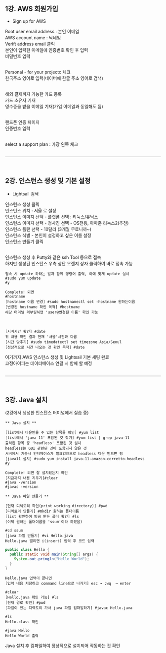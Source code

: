 ## 1강. AWS 회원가입

* Sign up for AWS   

Root user email address : 본인 이메일   
AWS account name : 닉네임   
Verift address email 클릭   
본인이 입력한 이메일에 인증번호 확인 후 입력   
비밀번호 입력   
<br>

Personal - for your projectc 체크   
한국주소 영어로 입력(네이버에 한글 주소 영어로 검색)   
<br>

해외 결재까지 가능한 카드 등록   
카드 소유자 기재   
영수증을 받을 이메일 기재(가입 이메일과 동일해도 됨)   
<br>

핸드폰 인증 페이지   
인증번호 입력   
<br>

select a support plan : 가장 왼쪽 체크   
<br>

* * *
<br>

## 2강. 인스턴스 생성 및 기본 설정   

* Lightsail 검색   

인스턴스 생성 클릭   
인스턴스 위치 : 서울 로 설정   
인스턴스 이미지 선택 - 플랫폼 선택 : 리눅스/유닉스   
인스턴스 이미지 선택 - 청사진 선택 - OS전용, 아마존 리눅스2(추천)   
인스턴스 플랜 선택 -  10달러 (3개월 무료니까~)   
인스턴스 식별 - 본인이 설정하고 싶은 이름 설정   
인스턴스 만들기 클릭   
<br>

인스턴스 생성 후 Putty와 같은 ssh Tool 등으로 접속   
하지만 생성된 인스턴스 우측 상단 오렌지 상자 클릭하여 바로 접속 가능   
```
접속 시 update 하라는 말과 함께 명령어 출력, 이에 맞게 update 실시
#sudo yum update   
#y   

Complete! 되면   
#hostname   
[hostname 이름 변경] #sudo hostnamectl set -hostname 원하는이름   
[변경된 hostname 확인 목적] #hostname   
해당 터미널 리부팅하면 'user@변경된 이름' 확인 가능
```
<br>   

```
[서버시간 확인] #date   
위 내용 확인 결과 현재 '서울'시간과 다름
[시간 맞추기] #sudo timedatectl set timezone Asia/Seoul
[정상적으로 시간 나오는 것 확인 목적] #date  
```

여기까지 AWS 인스턴스 생성 및 Lightsail 기본 세팅 완료   
고정아이피는 데이터베이스 연결 시 함께 할 예정   
<br>

* * *
<br>

## 3강. Java 설치   
(2강에서 생성한 인스턴스 터미널에서 실습 중)
<br>

```
** Java 설치 **

[list에서 다운받을 수 있는 항목들 확인] #yum list
[list에서 'java 11' 포함된 것 찾기] #yum list | grep java-11
출력된 항목 중 'headless' 포함된 것 설치
headless는 GUI 관련된 것이 포함되지 않은 것
서버에서 기동시 인터페이스가 필요없으므로 headless 다운 받으면 됨
[java11 설치] #sudo yum install java-11-amazon-corretto-headless
#y

Complete! 되면 잘 설치됬는지 확인
[지금까지 내용 지우기]#clear
#java -version
#javac -version
```
```
** Java 파일 만들기 **

[현재 디렉토리 확인(print working directory)] #pwd
[디렉토리 만들기] #mkdir 원하는 폴더이름
[list 확인하여 방금 만든 폴더 확인] #ls
(이제 원하는 폴더이름을 'ssum'이라 하겠음)

#cd ssum
[java 파일 만들기] #vi Hello.java
Hello.java 열리면 i(insert) 입력 후 코드 입력
```
```java
public class Hello {
  public static void main(String[] args) {
    System.out.pringln("Hello World");
  }
}
```
```
Hello.java 입력이 끝나면
[입력 내용 저장하고 command line으로 나가기] esc → :wq  → enter

#clear
[Hello.java 확인 가능] #ls
[현재 경로 확인] #pwd
[파일이 있는 디렉토리 가서 java 파일 컴파일하기] #javac Hello.java

#ls
Hello.class 확인

#java Hello
Hello World 출력
``` 

Java 설치 후 컴파일하여 정상적으로 설치되어 작동하는 것 확인
